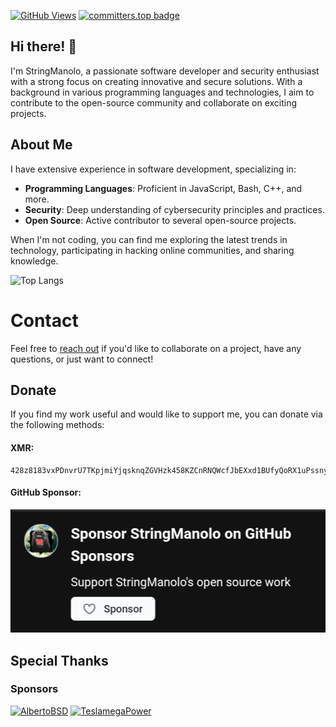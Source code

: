 [![GitHub Views](https://komarev.com/ghpvc/?username=StringManolo&color=2A3F36)](https://github.com/stringmanolo)
[![committers.top badge](https://user-badge.committers.top/spain/StringManolo.svg)](https://user-badge.committers.top/spain/StringManolo)

## Hi there! 👋

I'm StringManolo, a passionate software developer and security enthusiast with a strong focus on creating innovative and secure solutions. With a background in various programming languages and technologies, I aim to contribute to the open-source community and collaborate on exciting projects.

## About Me

I have extensive experience in software development, specializing in:

- **Programming Languages**: Proficient in JavaScript, Bash, C++, and more.
- **Security**: Deep understanding of cybersecurity principles and practices.
- **Open Source**: Active contributor to several open-source projects.

When I'm not coding, you can find me exploring the latest trends in technology, participating in hacking online communities, and sharing knowledge.


![Top Langs](https://github-readme-stats.vercel.app/api/top-langs/?username=StringManolo&hide=html,css,smali,makefile,dogescript&langs_count=10)

# Contact
Feel free to [reach out](https://stringmanolo.github.io/portfolio/#contact) if you'd like to collaborate on a project, have any questions, or just want to connect!



## Donate

If you find my work useful and would like to support me, you can donate via the following methods:

#### XMR:
```
428z8183vxPDnvrU7TKpjmiYjqsknqZGVHzk458KZCnRNQWcfJbEXxd1BUfyQoRX1uPssnynN7KwMh2GMeWfK7BeFp1htMA
```

#### GitHub Sponsor:
[![Sponsor](https://raw.githubusercontent.com/StringManolo/share/master/images/sponsor_card.jpg)](https://github.com/sponsors/StringManolo)

## Special Thanks

### Sponsors

[![AlbertoBSD](https://avatars.githubusercontent.com/u/17832765?s=60&v=4)](https://github.com/albertobsd) 
[![TeslamegaPower](https://avatars.githubusercontent.com/u/132848198?s=60&v=4)](https://github.com/TeslamegaPower)
